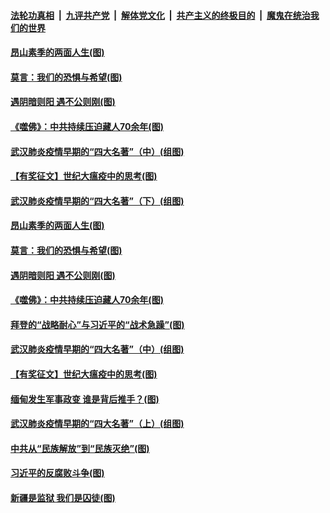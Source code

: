 

####  [法轮功真相](../../../../basic/blob/master/README.md?t=02040831) &nbsp;|&nbsp; [九评共产党](../../../../9ping.md/blob/master/README.md?t=02040831) &nbsp;|&nbsp; [解体党文化](../../../../jtdwh.md/blob/master/README.md?t=02040831)  &nbsp;|&nbsp; [共产主义的终极目的](../../../../gczydzjmd.md/blob/master/README.md?t=02040831) &nbsp;|&nbsp; [魔鬼在统治我们的世界](../../../../mgztzwmdsj.md/blob/master/README.md?t=02040831) 

#### [昂山素季的两面人生(图)](../pages/p4/961264.md?t=02040831) 

#### [莫言：我们的恐惧与希望(图)](../pages/p4/961263.md?t=02040831) 

#### [遇阴暗则阳 遇不公则刚(图)](../pages/p4/961261.md?t=02040831) 

#### [《噬佛》：中共持续压迫藏人70余年(图)](../pages/p4/961253.md?t=02040831) 

#### [武汉肺炎疫情早期的“四大名著”（中）(组图)](../pages/p4/961117.md?t=02040831) 

#### [【有奖征文】世纪大瘟疫中的思考(图)](../pages/p4/961202.md?t=02040831) 

#### [武汉肺炎疫情早期的“四大名著”（下）(组图)](../pages/p4/961120.md?t=02040831) 



#### [昂山素季的两面人生(图)](../pages/p4/961264.md?t=02040831) 

#### [莫言：我们的恐惧与希望(图)](../pages/p4/961263.md?t=02040831) 

#### [遇阴暗则阳 遇不公则刚(图)](../pages/p4/961261.md?t=02040831) 

#### [《噬佛》：中共持续压迫藏人70余年(图)](../pages/p4/961253.md?t=02040831) 

#### [拜登的“战略耐心”与习近平的“战术急躁”(图)](../pages/p4/961246.md?t=02040831) 

#### [武汉肺炎疫情早期的“四大名著”（中）(组图)](../pages/p4/961117.md?t=02040831) 

#### [【有奖征文】世纪大瘟疫中的思考(图)](../pages/p4/961202.md?t=02040831) 

#### [缅甸发生军事政变 谁是背后推手？(图)](../pages/p4/961197.md?t=02040831) 






#### [武汉肺炎疫情早期的“四大名著”（上）(组图)](../pages/p4/961115.md?t=02040831) 

#### [中共从“民族解放”到“民族灭绝”(图)](../pages/p4/961110.md?t=02040831) 

#### [习近平的反腐败斗争(图)](../pages/p4/961109.md?t=02040831) 

#### [新疆是监狱 我们是囚徒(图)](../pages/p4/961103.md?t=02040831) 

